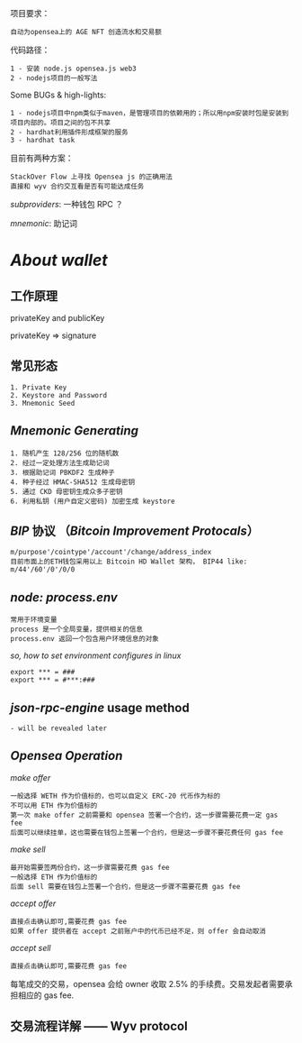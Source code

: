 项目要求：

    自动为opensea上的 AGE NFT 创造流水和交易额

代码路径：

    1 - 安装 node.js opensea.js web3
    2 - nodejs项目的一般写法


Some BUGs & high-lights:

    1 - nodejs项目中npm类似于maven，是管理项目的依赖用的；所以用npm安装时包是安装到项目内部的。项目之间的包不共享
    2 - hardhat利用插件形成框架的服务
    3 - hardhat task 


目前有两种方案：

    StackOver Flow 上寻找 Opensea js 的正确用法
    直接和 wyv 合约交互看是否有可能达成任务

*subproviders*: 一种钱包 RPC ？

*mnemonic*: 助记词

# *About wallet*
## 工作原理

privateKey and publicKey

privateKey => signature

## 常见形态

    1. Private Key
    2. Keystore and Password
    3. Mnemonic Seed

## *Mnemonic Generating*

    1. 随机产生 128/256 位的随机数
    2. 经过一定处理方法生成助记词
    3. 根据助记词 PBKDF2 生成种子
    4. 种子经过 HMAC-SHA512 生成母密钥
    5. 通过 CKD 母密钥生成众多子密钥
    6. 利用私钥 (用户自定义密码) 加密生成 keystore

## *BIP* 协议 （*Bitcoin Improvement Protocals*）

    m/purpose'/cointype'/account'/change/address_index
    目前市面上的ETH钱包采用以上 Bitcoin HD Wallet 架构， BIP44 like:
    m/44'/60'/0'/0/0

## *node: process.env*

    常用于环境变量
    process 是一个全局变量，提供相关的信息
    process.env 返回一个包含用户环境信息的对象
    
*so, how to set environment configures in linux*

    export *** = ###
    export *** = #***:###

## *json-rpc-engine* usage method

    - will be revealed later

## *Opensea Operation*

*make offer*

    一般选择 WETH 作为价值标的，也可以自定义 ERC-20 代币作为标的
    不可以用 ETH 作为价值标的
    第一次 make offer 之前需要和 opensea 签署一个合约，这一步骤需要花费一定 gas fee
    后面可以继续挂单，这也需要在钱包上签署一个合约，但是这一步骤不要花费任何 gas fee

*make sell*

    最开始需要签两份合约，这一步骤需要花费 gas fee
    一般选择 ETH 作为价值标的
    后面 sell 需要在钱包上签署一个合约，但是这一步骤不需要花费 gas fee

*accept offer*

    直接点击确认即可,需要花费 gas fee
    如果 offer 提供者在 accept 之前账户中的代币已经不足，则 offer 会自动取消

*accept sell*

    直接点击确认即可,需要花费 gas fee

每笔成交的交易，opensea 会给 owner 收取 2.5% 的手续费。交易发起者需要承担相应的 gas fee.

## 交易流程详解 —— Wyv protocol
